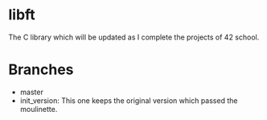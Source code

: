 # libft
The C library which will be updated as I complete the projects of 42 school.

# Branches
- master
- init_version: This one keeps the original version which passed the moulinette.
